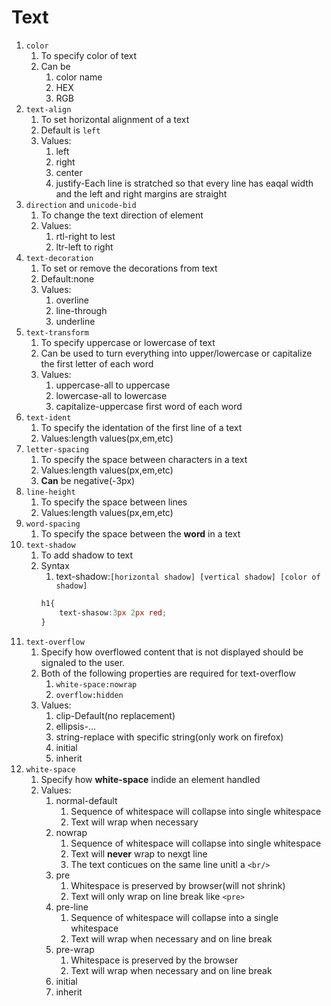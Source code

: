 # Text

1. `color`
   1. To specify color of text
   2. Can be
      1. color name
      2. HEX
      3. RGB
2. `text-align`
   1. To set horizontal alignment of a text
   2. Default is `left`
   3. Values:
      1. left
      2. right
      3. center
      4. justify-Each line is stratched so that every line has eaqal width and the left and right margins are straight
3. `direction` and `unicode-bid`
   1. To change the text direction of element
   2. Values:
      1. rtl-right to lest
      2. ltr-left to right
4. `text-decoration`
   1. To set or remove the decorations from text
   2. Default:none
   3. Values:
      1. overline
      2. line-through
      3. underline
5. `text-transform`
   1. To specify uppercase or lowercase of text
   2. Can be used to turn everything into upper/lowercase or capitalize the first letter of each word
   3. Values:
      1. uppercase-all to uppercase
      2. lowercase-all to lowercase
      3. capitalize-uppercase first word of each word
6. `text-ident`
   1. To specify the identation of the first line of a text
   2. Values:length values(px,em,etc)
7. `letter-spacing`
   1. To specify the space between characters in a text
   2. Values:length values(px,em,etc)
   3. **Can** be negative(-3px)
8. `line-height`
   1. To specify the space between lines
   2. Values:length values(px,em,etc)
9. `word-spacing`
   1. To specify the space between the **word** in a text
10. `text-shadow`
    1. To add shadow to text
    2. Syntax
       1. text-shadow:`[horizontal shadow] [vertical shadow] [color of shadow]`
       ```css
       h1{
           text-shasow:3px 2px red;
       }
       ```
11. `text-overflow`
    1.  Specify how overflowed content that is not displayed should be signaled to the user.
    2.  Both of the following properties are required for text-overflow
        1.  `white-space:nowrap`
        2.  `overflow:hidden`
    3.  Values:
        1.  clip-Default(no replacement)
        2.  ellipsis-...
        3.  string-replace with specific string(only work on firefox)
        4.  initial
        5.  inherit
12. `white-space`
    1.  Specify how **white-space** indide an element handled
    2.  Values:
        1.  normal-default
            1. Sequence of whitespace will collapse into single whitespace
            2. Text will wrap when necessary
        2. nowrap
           1. Sequence of whitespace will collapse into single whitespace
           2. Text will **never** wrap to nexgt line
           3. The text conticues on the same line unitl a `<br/>`
        3. pre
           1. Whitespace is preserved by browser(will not shrink)
           2. Text will only wrap on line break like `<pre>`
        4. pre-line
           1. Sequence of whitespace will collapse into a single whitespace
           2. Text will wrap when necessary and on line break
        5. pre-wrap
           1. Whitespace is preserved by the browser
           2. Text will wrap when necessary and on line break
        6. initial
        7. inherit